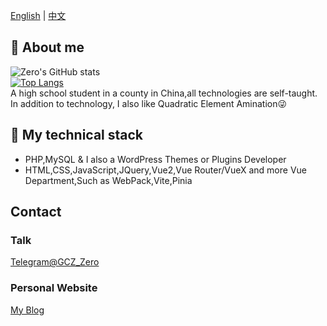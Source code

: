 <!--切换语言-->

[English](https://github.com/Groupguanfang)
|
[中文](https://github.com/Groupguanfang/groupguanfang/blob/main/zh_cn.md) 

## 🌈 About me
![Zero's GitHub stats](https://github-readme-stats.vercel.app/api?username=Groupguanfang&show_icons=true&theme=radical)  
[![Top Langs](https://github-readme-stats.vercel.app/api/top-langs/?username=groupguanfang&langs_count=8&theme=radical)](https://github.com/anuraghazra/github-readme-stats)
<br>
A high school student in a county in China,all technologies are self-taught.  
In addition to technology, I also like Quadratic Element Amination😜

## 📲 My technical stack

* PHP,MySQL & I also a WordPress Themes or Plugins Developer  
* HTML,CSS,JavaScript,JQuery,Vue2,Vue Router/VueX and more Vue Department,Such as WebPack,Vite,Pinia

## Contact
### Talk
[Telegram@GCZ_Zero](http://t.me/GCZ_Zero)  
### Personal Website
[My Blog](https://blog.xhhzs.cn)